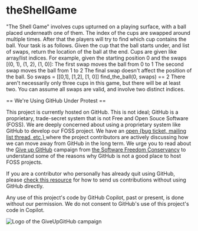 # theShellGame
"The Shell Game" involves cups upturned on a playing surface, with a ball placed underneath one of them. The index of the cups are swapped around multiple times. After that the players will try to find which cup contains the ball.  Your task is as follows. Given the cup that the ball starts under, and list of swaps, return the location of the ball at the end. Cups are given like array/list indices.  For example, given the starting position 0 and the swaps [(0, 1), (1, 2), (1, 0)]:  The first swap moves the ball from 0 to 1 The second swap moves the ball from 1 to 2 The final swap doesn't affect the position of the ball. So  swaps = [[0,1], [1,2], [1, 0]] find_the_ball(0, swaps) == 2 There aren't necessarily only three cups in this game, but there will be at least two. You can assume all swaps are valid, and involve two distinct indices.


== We're Using GitHub Under Protest ==

This project is currently hosted on GitHub.  This is not ideal; GitHub is a
proprietary, trade-secret system that is not Free and Open Souce Software
(FOSS).  We are deeply concerned about using a proprietary system like GitHub
to develop our FOSS project.  We have an
[open {bug ticket, mailing list thread, etc.} ](INSERT_LINK) where the
project contributors are actively discussing how we can move away from GitHub
in the long term.  We urge you to read about the
[Give up GitHub](https://GiveUpGitHub.org) campaign from
[the Software Freedom Conservancy](https://sfconservancy.org) to understand
some of the reasons why GitHub is not a good place to host FOSS projects.

If you are a contributor who personally has already quit using GitHub, please
[check this resource](INSERT_LINK) for how to send us contributions without
using GitHub directly.

Any use of this project's code by GitHub Copilot, past or present, is done
without our permission.  We do not consent to GitHub's use of this project's
code in Copilot.

![Logo of the GiveUpGitHub campaign](https://sfconservancy.org/img/GiveUpGitHub.png)
